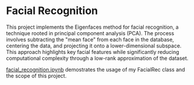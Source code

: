# Facial Recognition

This project implements the Eigenfaces method for facial recognition, a technique rooted in principal component analysis (PCA). The process involves subtracting the "mean face" from each face in the database, centering the data, and projecting it onto a lower-dimensional subspace. This approach highlights key facial features while significantly reducing computational complexity through a low-rank approximation of the dataset. 

[facial_recognition.ipynb](facial_recognition.ipynb) demostrates the usage of my FacialRec class and the scope of this project.
